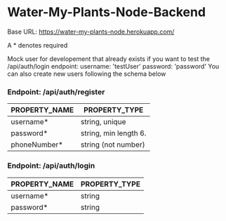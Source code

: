 # Water-My-Plants-Node-Backend

Base URL: https://water-my-plants-node.herokuapp.com/

A \* denotes required

Mock user for developement that already exists if you want to test the /api/auth/login endpoint:
username: 'testUser'
password: 'password'
You can also create new users following the schema below

### Endpoint: /api/auth/register

| PROPERTY_NAME | PROPERTY_TYPE         |
| ------------- | --------------------- |
| username\*    | string, unique        |
| password\*    | string, min length 6. |
| phoneNumber\* | string (not number)   |

### Endpoint: /api/auth/login

| PROPERTY_NAME | PROPERTY_TYPE |
| ------------- | ------------- |
| username\*    | string        |
| password\*    | string        |




<!-- # Water-My-Plants-Node-Backend

Base URL: https://water-my-plants-node.herokuapp.com/

A * denotes required

Mock user for developement that already exists if you want to test the /api/auth/login endpoint:
username: 'testUser'
password: 'password'
You can also create new users following the schema below

### Endpoint: /api/auth/register
PROPERTY_NAME   |PROPERTY_TYPE           
---|---
username*       |string, unique
password*       |string, min length 6.
phoneNumber*    |string (not number)

### Endpoint: /api/auth/login
PROPERTY_NAME|PROPERTY_TYPE           
---|---
 username*       | string
 password*       | string
 -->
